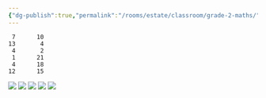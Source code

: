 ```yaml
---
{"dg-publish":true,"permalink":"/rooms/estate/classroom/grade-2-maths/"}
---
```


```
 7      10
13       4
 4       2
 1      21
 4      18
12      15
```
![](https://i.imgur.com/nh92Hj3.png)
![](https://i.imgur.com/pQwD0m6.png)
![](https://i.imgur.com/qSpCQKQ.png)
![](https://i.imgur.com/aXtQDJg.png)
![](https://i.imgur.com/HgeqkTl.png)
